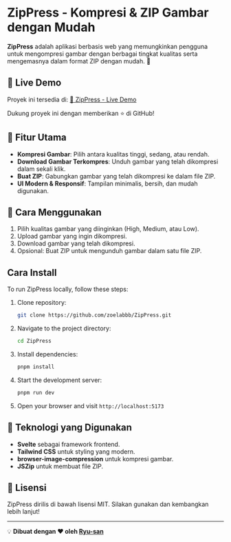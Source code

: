 # ZipPress - Kompresi & ZIP Gambar dengan Mudah

**ZipPress** adalah aplikasi berbasis web yang memungkinkan pengguna untuk mengompresi gambar dengan berbagai tingkat kualitas serta mengemasnya dalam format ZIP dengan mudah. 🚀

## 🔗 Live Demo

Proyek ini tersedia di:
[🔗 ZipPress - Live Demo](https://your-project-link.com)

Dukung proyek ini dengan memberikan ⭐ di GitHub!

## 🌟 Fitur Utama

- **Kompresi Gambar**: Pilih antara kualitas tinggi, sedang, atau rendah.
- **Download Gambar Terkompres**: Unduh gambar yang telah dikompresi dalam sekali klik.
- **Buat ZIP**: Gabungkan gambar yang telah dikompresi ke dalam file ZIP.
- **UI Modern & Responsif**: Tampilan minimalis, bersih, dan mudah digunakan.

## 🚀 Cara Menggunakan

1. Pilih kualitas gambar yang diinginkan (High, Medium, atau Low).
2. Upload gambar yang ingin dikompresi.
3. Download gambar yang telah dikompresi.
4. Opsional: Buat ZIP untuk mengunduh gambar dalam satu file ZIP.

## Cara Install

To run ZipPress locally, follow these steps:

1. Clone repository:
   ```sh
   git clone https://github.com/zoelabbb/ZipPress.git
   ```
2. Navigate to the project directory:
   ```sh
   cd ZipPress
   ```
3. Install dependencies:
   ```sh
   pnpm install
   ```
4. Start the development server:
   ```sh
   pnpm run dev
   ```
5. Open your browser and visit `http://localhost:5173`

## 📌 Teknologi yang Digunakan

- **Svelte** sebagai framework frontend.
- **Tailwind CSS** untuk styling yang modern.
- **browser-image-compression** untuk kompresi gambar.
- **JSZip** untuk membuat file ZIP.

## 📜 Lisensi

ZipPress dirilis di bawah lisensi MIT. Silakan gunakan dan kembangkan lebih lanjut!

---

💡 **Dibuat dengan ❤️ oleh [Ryu-san](https://github.com/zoelabbb)**
